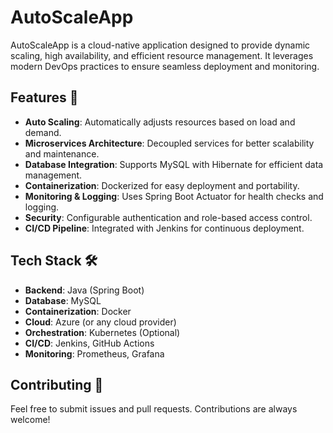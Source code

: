 # AutoScaleApp

AutoScaleApp is a cloud-native application designed to provide dynamic scaling, high availability, and efficient resource management. It leverages modern DevOps practices to ensure seamless deployment and monitoring.

## Features 🚀

- **Auto Scaling**: Automatically adjusts resources based on load and demand.
- **Microservices Architecture**: Decoupled services for better scalability and maintenance.
- **Database Integration**: Supports MySQL with Hibernate for efficient data management.
- **Containerization**: Dockerized for easy deployment and portability.
- **Monitoring & Logging**: Uses Spring Boot Actuator for health checks and logging.
- **Security**: Configurable authentication and role-based access control.
- **CI/CD Pipeline**: Integrated with Jenkins for continuous deployment.

## Tech Stack 🛠️

- **Backend**: Java (Spring Boot)
- **Database**: MySQL
- **Containerization**: Docker
- **Cloud**: Azure (or any cloud provider)
- **Orchestration**: Kubernetes (Optional)
- **CI/CD**: Jenkins, GitHub Actions
- **Monitoring**: Prometheus, Grafana


## Contributing 🤝

Feel free to submit issues and pull requests. Contributions are always welcome!

